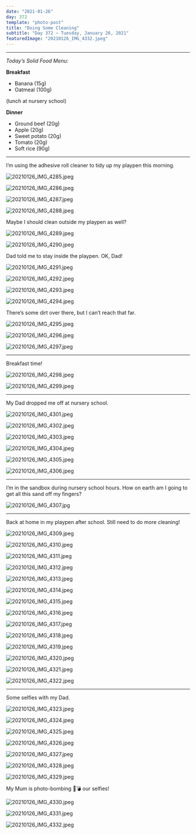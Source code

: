 ```yaml
---
date: "2021-01-26"
day: 372
template: "photo-post"
title: "Doing Some Cleaning"
subtitle: "Day 372 – Tuesday, January 26, 2021"
featuredImage: "20210126_IMG_4332.jpeg"
---
```


<hr />

_Today’s Solid Food Menu:_

**Breakfast**

- Banana (15g)
- Oatmeal (100g)

(lunch at nursery school)

**Dinner**

- Ground beef (20g)
- Apple (20g)
- Sweet potato (20g)
- Tomato (20g)
- Soft rice (90g)

<hr />

I’m using the adhesive roll cleaner to tidy up my playpen this morning.

![20210126_IMG_4285.jpeg](20210126_IMG_4285.jpeg)

![20210126_IMG_4286.jpeg](20210126_IMG_4286.jpeg)

![20210126_IMG_4287.jpeg](20210126_IMG_4287.jpeg)

![20210126_IMG_4288.jpeg](20210126_IMG_4288.jpeg)

Maybe I should clean outside my playpen as well?

![20210126_IMG_4289.jpeg](20210126_IMG_4289.jpeg)

![20210126_IMG_4290.jpeg](20210126_IMG_4290.jpeg)

Dad told me to stay inside the playpen. OK, Dad!

![20210126_IMG_4291.jpeg](20210126_IMG_4291.jpeg)

![20210126_IMG_4292.jpeg](20210126_IMG_4292.jpeg)

![20210126_IMG_4293.jpeg](20210126_IMG_4293.jpeg)

![20210126_IMG_4294.jpeg](20210126_IMG_4294.jpeg)

There’s some dirt over there, but I can’t reach that far.

![20210126_IMG_4295.jpeg](20210126_IMG_4295.jpeg)

![20210126_IMG_4296.jpeg](20210126_IMG_4296.jpeg)

![20210126_IMG_4297.jpeg](20210126_IMG_4297.jpeg)

<hr />

Breakfast time!

![20210126_IMG_4298.jpeg](20210126_IMG_4298.jpeg)

![20210126_IMG_4299.jpeg](20210126_IMG_4299.jpeg)

<hr />

My Dad dropped me off at nursery school.

![20210126_IMG_4301.jpeg](20210126_IMG_4301.jpeg)

![20210126_IMG_4302.jpeg](20210126_IMG_4302.jpeg)

![20210126_IMG_4303.jpeg](20210126_IMG_4303.jpeg)

![20210126_IMG_4304.jpeg](20210126_IMG_4304.jpeg)

![20210126_IMG_4305.jpeg](20210126_IMG_4305.jpeg)

![20210126_IMG_4306.jpeg](20210126_IMG_4306.jpeg)

<hr />

I’m in the sandbox during nursery school hours. How on earth am I going to get all this sand off my fingers?

![20210126_IMG_4307.jpg](20210126_IMG_4307.jpg)

<hr />

Back at home in my playpen after school. Still need to do more cleaning!

![20210126_IMG_4309.jpeg](20210126_IMG_4309.jpeg)

![20210126_IMG_4310.jpeg](20210126_IMG_4310.jpeg)

![20210126_IMG_4311.jpeg](20210126_IMG_4311.jpeg)

![20210126_IMG_4312.jpeg](20210126_IMG_4312.jpeg)

![20210126_IMG_4313.jpeg](20210126_IMG_4313.jpeg)

![20210126_IMG_4314.jpeg](20210126_IMG_4314.jpeg)

![20210126_IMG_4315.jpeg](20210126_IMG_4315.jpeg)

![20210126_IMG_4316.jpeg](20210126_IMG_4316.jpeg)

![20210126_IMG_4317.jpeg](20210126_IMG_4317.jpeg)

![20210126_IMG_4318.jpeg](20210126_IMG_4318.jpeg)

![20210126_IMG_4319.jpeg](20210126_IMG_4319.jpeg)

![20210126_IMG_4320.jpeg](20210126_IMG_4320.jpeg)

![20210126_IMG_4321.jpeg](20210126_IMG_4321.jpeg)

![20210126_IMG_4322.jpeg](20210126_IMG_4322.jpeg)

<hr />

Some selfies with my Dad.

![20210126_IMG_4323.jpeg](20210126_IMG_4323.jpeg)

![20210126_IMG_4324.jpeg](20210126_IMG_4324.jpeg)

![20210126_IMG_4325.jpeg](20210126_IMG_4325.jpeg)

![20210126_IMG_4326.jpeg](20210126_IMG_4326.jpeg)

![20210126_IMG_4327.jpeg](20210126_IMG_4327.jpeg)

![20210126_IMG_4328.jpeg](20210126_IMG_4328.jpeg)

![20210126_IMG_4329.jpeg](20210126_IMG_4329.jpeg)

My Mum is photo-bombing 📸💣 our selfies!

![20210126_IMG_4330.jpeg](20210126_IMG_4330.jpeg)

![20210126_IMG_4331.jpeg](20210126_IMG_4331.jpeg)

![20210126_IMG_4332.jpeg](20210126_IMG_4332.jpeg)
